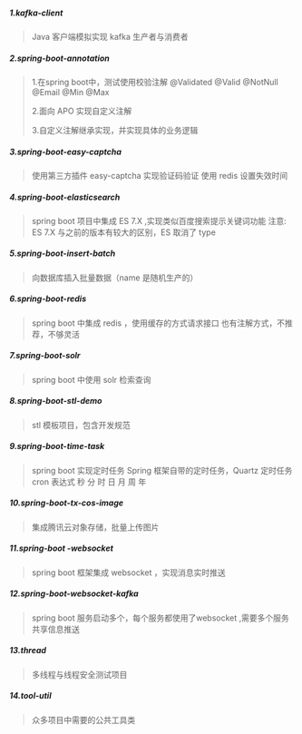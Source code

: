 ##### 1.kafka-client
> Java 客户端模拟实现 kafka 生产者与消费者

##### 2.spring-boot-annotation  
> 1.在spring boot中，测试使用校验注解 @Validated @Valid @NotNull @Email @Min @Max 
> 
> 2.面向 APO 实现自定义注解
>
> 3.自定义注解继承实现，并实现具体的业务逻辑  

##### 3.spring-boot-easy-captcha
> 使用第三方插件 easy-captcha 实现验证码验证
> 使用 redis 设置失效时间
>

##### 4.spring-boot-elasticsearch
> spring boot 项目中集成 ES 7.X ,实现类似百度搜索提示关键词功能
> 注意: ES 7.X 与之前的版本有较大的区别，ES 取消了 type 

##### 5.spring-boot-insert-batch
> 向数据库插入批量数据（name 是随机生产的）

##### 6.spring-boot-redis
> spring boot 中集成 redis ，使用缓存的方式请求接口
> 也有注解方式，不推荐，不够灵活

##### 7.spring-boot-solr
> spring boot 中使用 solr 检索查询
>

##### 8.spring-boot-stl-demo
> stl 模板项目，包含开发规范

##### 9.spring-boot-time-task
>spring boot 实现定时任务 Spring 框架自带的定时任务，Quartz 定时任务
>cron 表达式  秒 分 时 日 月 周 年 

##### 10.spring-boot-tx-cos-image
> 集成腾讯云对象存储，批量上传图片

##### 11.spring-boot -websocket
> spring boot 框架集成 websocket ，实现消息实时推送

##### 12.spring-boot-websocket-kafka
> spring boot 服务启动多个，每个服务都使用了websocket ,需要多个服务共享信息推送

##### 13.thread
> 多线程与线程安全测试项目
>

##### 14.tool-util
> 众多项目中需要的公共工具类















